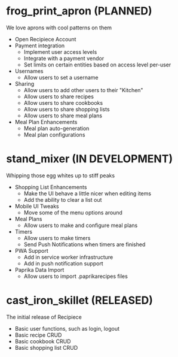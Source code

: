 # frog_print_apron (PLANNED)
We love aprons with cool patterns on them

* Open Recipiece Account
* Payment integration
  * Implement user access levels
  * Integrate with a payment vendor
  * Set limits on certain entities based on access level per-user
* Usernames
  * Allow users to set a username
* Sharing
  * Allow users to add other users to their "Kitchen"
  * Allow users to share recipes
  * Allow users to share cookbooks
  * Allow users to share shopping lists
  * Allow users to share meal plans
* Meal Plan Enhancements
  * Meal plan auto-generation
  * Meal plan configurations

# stand_mixer (IN DEVELOPMENT)
Whipping those egg whites up to stiff peaks

* Shopping List Enhancements
  * Make the UI behave a little nicer when editing items
  * Add the ability to clear a list out
* Mobile UI Tweaks
  * Move some of the menu options around
* Meal Plans
  * Allow users to make and configure meal plans
* Timers
  * Allow users to make timers
  * Send Push Notifications when timers are finished
* PWA Support
  * Add in service worker infrastructure
  * Add in push notification support
* Paprika Data Import
  * Allow users to import .paprikarecipes files

# cast_iron_skillet (RELEASED)
The initial release of Recipiece

* Basic user functions, such as login, logout
* Basic recipe CRUD
* Basic cookbook CRUD
* Basic shopping list CRUD
